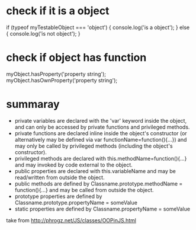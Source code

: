 # check if it is a object

if (typeof myTestableObject === 'object') {
    console.log('is a object');
} else {
    console.log('is not object');
}

# check if object has function

myObject.hasProperty('property string');
myObject.hasOwnProperty('property string');

# summaray

* private variables are declared with the 'var' keyword inside the object, and can only be accessed by private functions and privileged methods.
* private functions are declared inline inside the object's constructor (or alternatively may be defined via var functionName=function(){...}) and may only be called by privileged methods (including the object's constructor).
* privileged methods are declared with this.methodName=function(){...} and may invoked by code external to the object.
* public properties are declared with this.variableName and may be read/written from outside the object.
* public methods are defined by Classname.prototype.methodName = function(){...} and may be called from outside the object.
* prototype properties are defined by Classname.prototype.propertyName = someValue
* static properties are defined by Classname.propertyName = someValue

take from http://phrogz.net/JS/classes/OOPinJS.html

